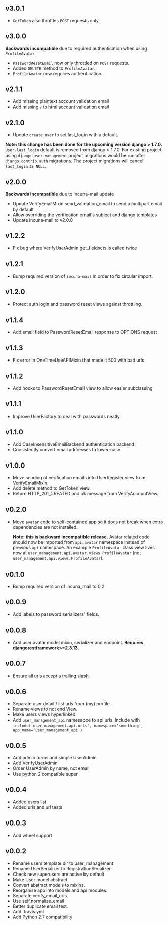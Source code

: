 ## v3.0.1

* `GetToken` also throttles `POST` requests only.

## v3.0.0

**Backwards incompatible** due to required authentication when using `ProfileAvatar`

* `PasswordResetEmail` now only throttled on `POST` requests.
* Added `DELETE` method to `ProfileAvatar`.
* `ProfileAvatar` now requires authentication.

## v2.1.1

* Add missing plaintext account validation email
* Add missing `/` to html account validation email

## v2.1.0

* Update `create_user` to set last_login with a default.

 **Note: this change has been done for the upcoming version django > 1.7.0.**
 `User.last_login` default is removed from django > 1.7.0. For existing
 project using `django-user-management` project migrations would be run
 after `django.contrib.auth` migrations. The project migrations will cancel
 `last_login` `IS NULL`.

## v2.0.0

**Backwards incompatible** due to incuna-mail update

* Update VerifyEmailMixin.send_validation_email to send a multipart email by default
* Allow overriding the verification email's subject and django templates
* Update incuna-mail to v2.0.0

## v1.2.2

* Fix bug where VerifyUserAdmin.get_fieldsets is called twice

## v1.2.1

* Bump required version of `incuna-mail` in order to fix circular import.

## v1.2.0

* Protect auth login and password reset views against throttling.

## v1.1.4

* Add email field to PasswordResetEmail response to OPTIONS request

## v1.1.3

* Fix error in OneTimeUseAPIMixin that made it 500 with bad urls

## v1.1.2

* Add hooks to PasswordResetEmail view to allow easier subclassing

## v1.1.1

* Improve UserFactory to deal with passwords neatly.

## v1.1.0

* Add CaseInsensitiveEmailBackend authentication backend
* Consistently convert email addresses to lower-case

## v1.0.0

* Move sending of verification emails into UserRegister view from VerifyEmailMixin.
* Add delete method to GetToken view.
* Return HTTP_201_CREATED and ok message from VerifyAccountView.

## v0.2.0

* Move `avatar` code to self-contained app so it does not break
  when extra dependencies are not installed.

  **Note: this is backward incompatible release.**
  Avatar related code should now be imported from `api.avatar` namespace
  instead of previous `api` namespace. An example `ProfileAvatar` class view
  lives now at `user_management.api.avatar.views.ProfileAvatar`
  (not `user_management.api.views.ProfileAvatar`).

## v0.1.0

* Bump required version of incuna_mail to 0.2

## v0.0.9

* Add labels to password serializers' fields.

## v0.0.8

* Add user avatar model mixin, serializer and endpoint.
  **Requires djangorestframework>=2.3.13.**

## v0.0.7

* Ensure all urls accept a trailing slash.

## v0.0.6

* Separate user detail / list urls from (my) profile.
* Rename views to not end View.
* Make users views hyperlinked.
* Add `user_management_api` namesapce to api urls. Include with
  `include('user_management.api.urls', namespace='something', app_name='user_management_api')`


## v0.0.5

* Add admin forms and simple UserAdmin
* Add VerifyUserAdmin
* Order UserAdmin by name, not email
* Use python 2 compatible super

## v0.0.4

* Added users list
* Added urls and url tests

## v0.0.3

* Add wheel support

## v0.0.2

* Rename users template dir to user_management
* Rename UserSerializer to RegistrationSerializer
* Check new superusers are active by default
* Make User model abstract.
* Convert abstract models to mixins.
* Reorganise app into models and api modules.
* Separate verify_email_urls.
* Use self.normalize_email
* Better duplicate email test.
* Add .travis.yml
* Add Python 2.7 compatibility
